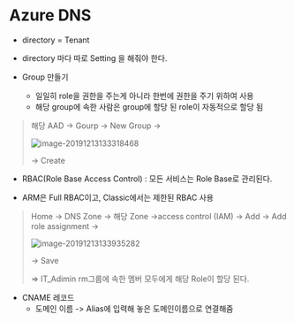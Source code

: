 # Azure DNS

- directory = Tenant

- directory 마다  따로 Setting 을 해줘야 한다.

- Group 만들기
  - 일일히 role을 권한을 주는게 아니라 한번에 권한을 주기 위하여 사용
  - 해당 group에 속한 사람은 group에 할당 된 role이 자동적으로 할당 됨

> 해당 AAD -> Gourp -> New Group ->
>
> ![image-20191213133318468](C:/Users/student/Desktop/TIL/Azure/image/image-20191213133318468.png)
>
> -> Create

- RBAC(Role Base Access Control) : 모든 서비스는 Role Base로 관리된다.

- ARM은 Full RBAC이고, Classic에서는 제한된 RBAC 사용

> Home -> DNS Zone -> 해당 Zone ->access control (IAM) -> Add -> Add role assignment -> 
>
> ![image-20191213133935282](C:/Users/student/Desktop/TIL/Azure/image/image-20191213133935282.png)
>
> -> Save
>
> => IT_Adimin rm그룹에 속한 멤버 모두에게 해당 Role이 할당 된다.



- CNAME 레코드
  - 도메인 이름 -> Alias에 입력해 놓은 도메인이름으로 연결해줌

